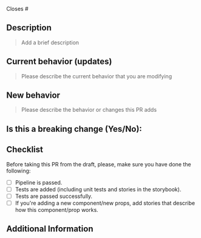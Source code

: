 <!---
Thanks for creating a Pull Request 💖!

Please read the following before submitting:
- PRs that adds new external dependencies might take a while to review.
- Keep your PR as small as possible.
- Limit your PR to one type (docs, feature, refactoring, ci, or bugfix)
-->

Closes # <!-- Github issue # here -->

## Description

> Add a brief description

## Current behavior (updates)

> Please describe the current behavior that you are modifying

## New behavior

> Please describe the behavior or changes this PR adds

## Is this a breaking change (Yes/No):

<!-- If Yes, please describe the impact and migration path for existing Jenga UI users. -->

## Checklist

Before taking this PR from the draft, please, make sure you have done the following:

<!-- Remove items that do not apply. For completed items, change [ ] to [x]. -->

- [ ] Pipeline is passed.
- [ ] Tests are added (including unit tests and stories in the storybook).
- [ ] Tests are passed successfully.
- [ ] If you're adding a new component/new props, add stories that describe how this component/prop works.

## Additional Information

